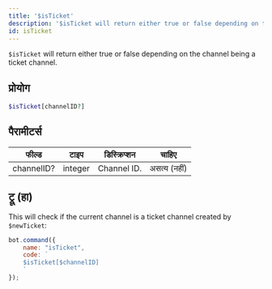 ```yaml
---
title: '$isTicket'
description: '$isTicket will return either true or false depending on the channel being a ticket channel.'
id: isTicket
---
```


`$isTicket` will return either true or false depending on the channel being a ticket channel.

## प्रोयोग

```php
$isTicket[channelID?]
```

## पैरामीटर्स

| फील्ड      | टाइप    | डिस्क्रिप्शन |    चाहिए     |
| ---------- | ------- | ------------ |:------------:|
| channelID? | integer | Channel ID.  | असत्य (नहीं) |

## ट्रू (हा)

This will check if the current channel is a ticket channel created by `$newTicket`:

```javascript
bot.command({
    name: "isTicket",
    code: `
    $isTicket[$channelID]
    `
});
```